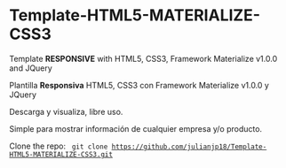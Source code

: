 # Template-HTML5-MATERIALIZE-CSS3
Template <b>RESPONSIVE</b> with HTML5, CSS3, Framework Materialize v1.0.0 and JQuery

Plantilla <b>Responsiva</b> HTML5, CSS3 con Framework Materialize v1.0.0 y JQuery

Descarga y visualiza, libre uso.

Simple para mostrar información de cualquier empresa y/o producto.

Clone the repo: <code> git clone https://github.com/julianjp18/Template-HTML5-MATERIALIZE-CSS3.git </code>
